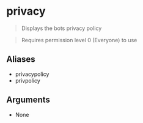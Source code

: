 # privacy 
> Displays the bots privacy policy 

> Requires permission level 0 (Everyone) to use

## Aliases
- privacypolicy
- privpolicy

## Arguments
- None
